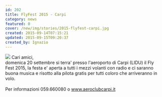 ```yaml
---
id: 202
title: FlyFest 2015 - Carpi
category: news
featured: 0
cover: /new/img/stories/2015-flyfest-carpi.jpg
created: 2015-09-14T07:15:21
updated: 2015-09-15T09:20:37
created_by: Ignazio
---
```


<img class="float-start mr-3 max-w-[300px]" src="/new/img/stories/2015-flyfest-carpi.jpg"/>
Cari amici,<br/>
domenica 20 settembre si terra' presso l'aeroporto di Carpi (LIDU) il Fly Fest 2015, la festa e' aperta a tutti i mezzi volanti con radio e ci saranno buona musica e risotto alla pilota gratis per tutti coloro che arriveranno in volo.<br />
<br />
Per informazioni 059.660080 o <a href="https://www.aeroclubcarpi.it">www.aeroclubcarpi.it</a>
